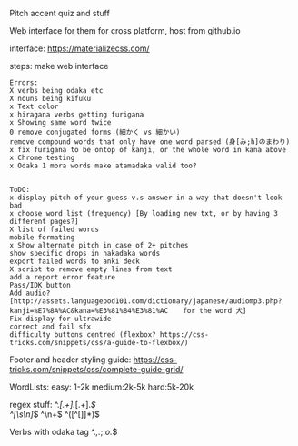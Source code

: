 Pitch accent quiz and stuff

Web interface for them for cross platform, host from github.io

interface:
https://materializecss.com/

steps:
make web interface

    Errors:
    X verbs being odaka etc
    X nouns being kifuku
    x Text color
    x hiragana verbs getting furigana
    x Showing same word twice
    0 remove conjugated forms (細かく vs 細かい)
    remove compound words that only have one word parsed (身[み;h]のまわり)
    x fix furigana to be ontop of kanji, or the whole word in kana above
    x Chrome testing
    x Odaka 1 mora words make atamadaka valid too?


    ToDO:
    x display pitch of your guess v.s answer in a way that doesn't look bad
    x choose word list (frequency) [By loading new txt, or by having 3 different pages?]
    X list of failed words
    mobile formating
    x Show alternate pitch in case of 2+ pitches
    show specific drops in nakadaka words
    export failed words to anki deck
    X script to remove empty lines from text
    add a report error feature
    Pass/IDK button
    Add audio? [http://assets.languagepod101.com/dictionary/japanese/audiomp3.php?kanji=%E7%8A%AC&kana=%E3%81%84%E3%81%AC 　 for the word 犬]
    Fix display for ultrawide
    correct and fail sfx
    difficulty buttons centred (flexbox? https://css-tricks.com/snippets/css/a-guide-to-flexbox/)

Footer and header styling guide: https://css-tricks.com/snippets/css/complete-guide-grid/

WordLists:
easy: 1-2k
medium:2k-5k
hard:5k-20k

regex stuff:
^._\[.+\]._\[.+\]._$  
^[\s\n]_$
^\n+$
^([^[\]]\*)$

Verbs with odaka tag
^._,._;._o._$
